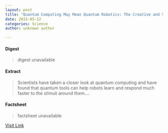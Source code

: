 ```yaml
---
layout: post
title: "Quantum Computing May Mean Quantum Robotics: The Creative and Smart Robots of the Future"
date: 2015-05-22
categories: Science
author: unknown author

---
```



#### Digest
>digest unavailable

#### Extract
>Scientists have taken a closer look at quantum computing and have found that quantum tools can help robots learn and respond much faster to the stimuli around them....

#### Factsheet
>factsheet unavailable

[Visit Link](http://www.scienceworldreport.com/articles/17722/20141006/quantum-computing-mean-robotics-creative-smart-robots-future.htm)


